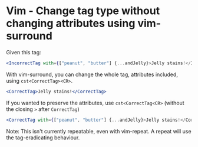 # Vim - Change tag type without changing attributes using vim-surround

Given this tag:

```jsx
<IncorrectTag with={["peanut", "butter"] {...andJelly}>Jelly stains!</IncorrectTag>
```

With vim-surround, you can change the whole tag, attributes included, using `cst<CorrectTag><CR>`.

```jsx
<CorrectTag>Jelly stains!</CorrectTag>
```

If you wanted to preserve the attributes, use `cst<CorrectTag<CR>` (without the closing `>` after `CorrectTag`)

```jsx
<CorrectTag with={["peanut", "butter"] {...andJelly}>Jelly stains!</CorrectTag>
```

Note: This isn't currently repeatable, even with vim-repeat. A repeat will use the tag-eradicating behaviour.

